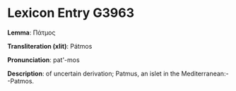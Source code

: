 # Lexicon Entry G3963

**Lemma**: Πάτμος

**Transliteration (xlit)**: Pátmos

**Pronunciation**: pat'-mos

**Description**:
of uncertain derivation; Patmus, an islet in the Mediterranean:--Patmos.
